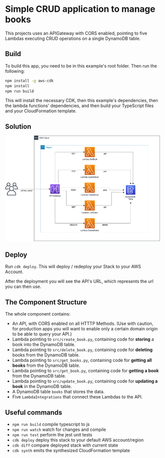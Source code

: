 # Simple CRUD application to manage books

This projects uses an APIGateway with CORS enabled, pointing to five Lambdas executing CRUD operations on a single DynamoDB table.

## Build

To build this app, you need to be in this example's root folder. Then run the following:

```bash
npm install -g aws-cdk
npm install
npm run build
```

This will install the necessary CDK, then this example's dependencies, then the lambda functions' dependencies, and then build your TypeScript files and your CloudFormation template.

## Solution
![Alt text here](images/crud_design.png)

## Deploy

Run `cdk deploy`. This will deploy / redeploy your Stack to your AWS Account.

After the deployment you will see the API's URL, which represents the url you can then use.

## The Component Structure

The whole component contains:

- An API, with CORS enabled on all HTTTP Methods. (Use with caution, for production apps you will want to enable only a certain domain origin to be able to query your API.)
- Lambda pointing to `src/create_book.py`, containing code for __storing__ a book  into the DynamoDB table.
- Lambda pointing to `src/delete_book.py`, containing code for __deleting__ books from the DynamoDB table.
- Lambda pointing to `src/get_books.py`, containing code for __getting all books__ from the DynamoDB table.
- Lambda pointing to `src/get_book.py`, containing code for __getting a book__ from the DynamoDB table.
- Lambda pointing to `src/update_book.py`, containing code for __updating a book__ in the DynamoDB table.
- A DynamoDB table `books` that stores the data.
- Five `LambdaIntegrations` that connect these Lambdas to the API.


## Useful commands

 * `npm run build`   compile typescript to js
 * `npm run watch`   watch for changes and compile
 * `npm run test`    perform the jest unit tests
 * `cdk deploy`      deploy this stack to your default AWS account/region
 * `cdk diff`        compare deployed stack with current state
 * `cdk synth`       emits the synthesized CloudFormation template
